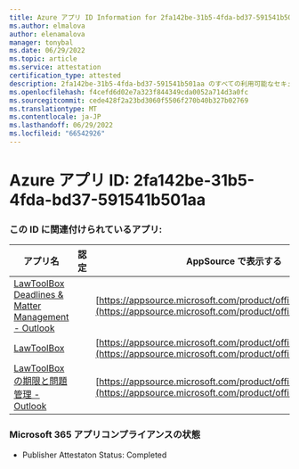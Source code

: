 ```yaml
---
title: Azure アプリ ID Information for 2fa142be-31b5-4fda-bd37-591541b501aa
ms.author: elmalova
author: elenamalova
manager: tonybal
ms.date: 06/29/2022
ms.topic: article
ms.service: attestation
certification_type: attested
description: 2fa142be-31b5-4fda-bd37-591541b501aa のすべての利用可能なセキュリティとコンプライアンス情報。
ms.openlocfilehash: f4cefd6d02e7a323f844349cda0052a714d3a0fc
ms.sourcegitcommit: cede428f2a23bd3060f5506f270b40b327b02769
ms.translationtype: MT
ms.contentlocale: ja-JP
ms.lasthandoff: 06/29/2022
ms.locfileid: "66542926"
---
```

# <a name="azure-app-id-2fa142be-31b5-4fda-bd37-591541b501aa"></a>Azure アプリ ID: 2fa142be-31b5-4fda-bd37-591541b501aa


### <a name="apps-associated-with-this-id"></a>この ID に関連付けられているアプリ:
| **アプリ名** | **認定** | **AppSource で表示する** |
|--------------|---------------|-----------------------|
| [LawToolBox Deadlines &amp; Matter Management - Outlook](../forward/WA104120953.md) |  | [https://appsource.microsoft.com/product/office/WA104120953](https://appsource.microsoft.com/product/office/WA104120953) |
| [LawToolBox](../forward/WA104381656.md) |  | [https://appsource.microsoft.com/product/office/WA104381656](https://appsource.microsoft.com/product/office/WA104381656) |
| [LawToolBox の期限と問題管理 - Outlook](../forward/WA200003103.md) |  | [https://appsource.microsoft.com/product/office/WA200003103](https://appsource.microsoft.com/product/office/WA200003103) |

### <a name="microsoft-365-app-compliance-status"></a>Microsoft 365 アプリコンプライアンスの状態
- Publisher Attestaton Status: Completed
